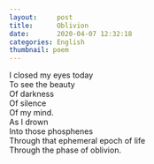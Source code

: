 ```yaml
---
layout:     post
title:      Oblivion
date:       2020-04-07 12:32:18
categories: English
thumbnail: poem
---
```


I closed my eyes today  
To see the beauty  
Of darkness  
Of silence  
Of my mind.  
As I drown  
Into those phosphenes  
Through that ephemeral epoch of life  
Through the phase of oblivion.  
